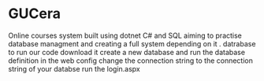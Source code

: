# GUCera
Online courses system built using dotnet C# and SQL aiming to practise database managment and creating a full system depending on it .
datrabase to run our code download it create a new database and run the database definition in the web config change the connection string to the connection string of your databse run the login.aspx
